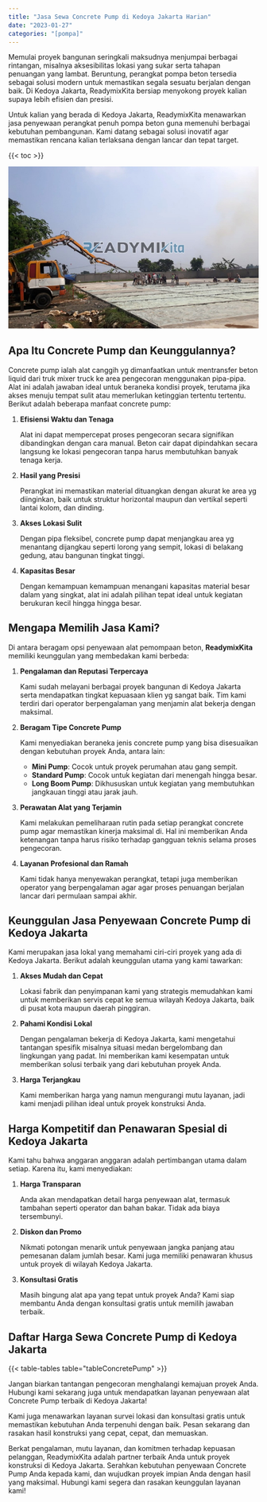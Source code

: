 ```yaml
---
title: "Jasa Sewa Concrete Pump di Kedoya Jakarta Harian"
date: "2023-01-27"
categories: "[pompa]"
---
```


Memulai proyek bangunan seringkali maksudnya menjumpai berbagai rintangan, misalnya aksesibilitas lokasi yang sukar serta tahapan penuangan yang lambat. Beruntung, perangkat pompa beton tersedia sebagai solusi modern untuk memastikan segala sesuatu berjalan dengan baik. Di Kedoya Jakarta, ReadymixKita bersiap menyokong proyek kalian supaya lebih efisien dan presisi.

Untuk kalian yang berada di Kedoya Jakarta, ReadymixKita menawarkan jasa penyewaan perangkat penuh pompa beton guna memenuhi berbagai kebutuhan pembangunan. Kami datang sebagai solusi inovatif agar memastikan rencana kalian terlaksana dengan lancar dan tepat target.

{{< toc >}}

![Jasa Sewa Concrete Pump di Kedoya Jakarta Harian](/images/pompa/sewa-pompa-09.jpg)

## Apa Itu Concrete Pump dan Keunggulannya?

Concrete pump ialah alat canggih yg dimanfaatkan untuk mentransfer beton liquid dari truk mixer truck ke area pengecoran menggunakan pipa-pipa. Alat ini adalah jawaban ideal untuk beraneka kondisi proyek, terutama jika akses menuju tempat sulit atau memerlukan ketinggian tertentu tertentu. Berikut adalah beberapa manfaat concrete pump:

1. **Efisiensi Waktu dan Tenaga**

   Alat ini dapat mempercepat proses pengecoran secara signifikan dibandingkan dengan cara manual. Beton cair dapat dipindahkan secara langsung ke lokasi pengecoran tanpa harus membutuhkan banyak tenaga kerja.

2. **Hasil yang Presisi**

   Perangkat ini memastikan material dituangkan dengan akurat ke area yg diinginkan, baik untuk struktur horizontal maupun dan vertikal seperti lantai kolom, dan dinding.

3. **Akses Lokasi Sulit**

   Dengan pipa fleksibel, concrete pump dapat menjangkau area yg menantang dijangkau seperti lorong yang sempit, lokasi di belakang gedung, atau bangunan tingkat tinggi.

4. **Kapasitas Besar**

   Dengan kemampuan kemampuan menangani kapasitas material besar dalam yang singkat, alat ini adalah pilihan tepat ideal untuk kegiatan berukuran kecil hingga hingga besar.

## Mengapa Memilih Jasa Kami?

Di antara beragam opsi penyewaan alat pemompaan beton, **ReadymixKita** memiliki keunggulan yang membedakan kami berbeda:

1. **Pengalaman dan Reputasi Terpercaya**

   Kami sudah melayani berbagai proyek bangunan di Kedoya Jakarta serta mendapatkan tingkat kepuasaan klien yg sangat baik. Tim kami terdiri dari operator berpengalaman yang menjamin alat bekerja dengan maksimal.

2. **Beragam Tipe Concrete Pump**

   Kami menyediakan beraneka jenis concrete pump yang bisa disesuaikan dengan kebutuhan proyek Anda, antara lain:
   - **Mini Pump**: Cocok untuk proyek perumahan atau gang sempit.
   - **Standard Pump**: Cocok untuk kegiatan dari menengah hingga besar.
   - **Long Boom Pump**: Dikhususkan untuk kegiatan yang membutuhkan jangkauan tinggi atau jarak jauh.

3. **Perawatan Alat yang Terjamin**

   Kami melakukan pemeliharaan rutin pada setiap perangkat concrete pump agar memastikan kinerja maksimal di. Hal ini memberikan Anda ketenangan tanpa harus risiko terhadap gangguan teknis selama proses pengecoran.

4. **Layanan Profesional dan Ramah**

   Kami tidak hanya menyewakan perangkat, tetapi juga memberikan operator yang berpengalaman agar agar proses penuangan berjalan lancar dari permulaan sampai akhir.

## Keunggulan Jasa Penyewaan Concrete Pump di Kedoya Jakarta

Kami merupakan jasa lokal yang memahami ciri-ciri proyek yang ada di Kedoya Jakarta. Berikut adalah keunggulan utama yang kami tawarkan:

1. **Akses Mudah dan Cepat**

   Lokasi fabrik dan penyimpanan kami yang strategis memudahkan kami untuk memberikan servis cepat ke semua wilayah Kedoya Jakarta, baik di pusat kota maupun daerah pinggiran.

2. **Pahami Kondisi Lokal**

   Dengan pengalaman bekerja di Kedoya Jakarta, kami mengetahui tantangan spesifik misalnya situasi medan bergelombang dan lingkungan yang padat. Ini memberikan kami kesempatan untuk memberikan solusi terbaik yang dari kebutuhan proyek Anda.

3. **Harga Terjangkau**

   Kami memberikan harga yang namun mengurangi mutu layanan, jadi kami menjadi pilihan ideal untuk proyek konstruksi Anda.

## Harga Kompetitif dan Penawaran Spesial di Kedoya Jakarta

Kami tahu bahwa anggaran anggaran adalah pertimbangan utama dalam setiap. Karena itu, kami menyediakan:

1. **Harga Transparan**

   Anda akan mendapatkan detail harga penyewaan alat, termasuk tambahan seperti operator dan bahan bakar. Tidak ada biaya tersembunyi.

2. **Diskon dan Promo**

   Nikmati potongan menarik untuk penyewaan jangka panjang atau pemesanan dalam jumlah besar. Kami juga memiliki penawaran khusus untuk proyek di wilayah Kedoya Jakarta.

3. **Konsultasi Gratis**

   Masih bingung alat apa yang tepat untuk proyek Anda? Kami siap membantu Anda dengan konsultasi gratis untuk memilih jawaban terbaik.

## Daftar Harga Sewa Concrete Pump di Kedoya Jakarta

{{< table-tables table="tableConcretePump" >}}

Jangan biarkan tantangan pengecoran menghalangi kemajuan proyek Anda. Hubungi kami sekarang juga untuk mendapatkan layanan penyewaan alat Concrete Pump terbaik di Kedoya Jakarta!

Kami juga menawarkan layanan survei lokasi dan konsultasi gratis untuk memastikan kebutuhan Anda terpenuhi dengan baik. Pesan sekarang dan rasakan hasil konstruksi yang cepat, cepat, dan memuaskan.

Berkat pengalaman, mutu layanan, dan komitmen terhadap kepuasan pelanggan, ReadymixKita adalah partner terbaik Anda untuk proyek konstruksi di Kedoya Jakarta. Serahkan kebutuhan penyewaan Concrete Pump Anda kepada kami, dan wujudkan proyek impian Anda dengan hasil yang maksimal. Hubungi kami segera dan rasakan keunggulan layanan kami!